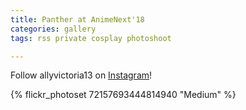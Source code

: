```yaml
---
title: Panther at AnimeNext'18
categories: gallery
tags: rss private cosplay photoshoot

---
```


Follow allyvictoria13 on [Instagram](https://www.instagram.com/allyvictoria13)!

{% flickr_photoset 72157693444814940 "Medium" %}